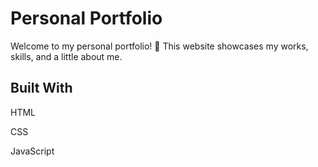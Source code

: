 # Personal Portfolio

Welcome to my personal portfolio! 🌟 This website showcases my works, skills, and a little about me.

## Built With

HTML

CSS

JavaScript
